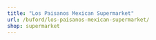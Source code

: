 ```yaml
---
title: "Los Paisanos Mexican Supermarket"
url: /buford/los-paisanos-mexican-supermarket/
shop: supermarket
---
```

